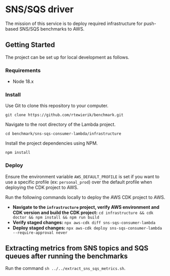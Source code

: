 # SNS/SQS driver

The mission of this service is to deploy required infrastructure for push-based SNS/SQS benchmarks to AWS.

## Getting Started

The project can be set up for local development as follows.

### Requirements

* Node 18.x

### Install

Use Git to clone this repository to your computer.

```
git clone https://github.com/rtewierik/benchmark.git
```

Navigate to the root directory of the Lambda project.

``
cd benchmark/sns-sqs-consumer-lambda/infrastructure
``

Install the project dependencies using NPM.

```
npm install
```

### Deploy

Ensure the environment variable `AWS_DEFAULT_PROFILE` is set if you want to use a specific profile (ex: `personal_prod`) over the default profile when deploying the CDK project to AWS.

Run the following commands locally to deploy the AWS CDK project to AWS.

* **Navigate to the `infrastructure` project, verify AWS environment and CDK version and build the CDK project:** `cd infrastructure && cdk doctor && npm install && npm run build`
* **Verify staged changes:** `npx aws-cdk diff sns-sqs-consumer-lambda`
* **Deploy staged changes:** `npx aws-cdk deploy sns-sqs-consumer-lambda --require-approval never`

## Extracting metrics from SNS topics and SQS queues after running the benchmarks

Run the command `sh ../../extract_sns_sqs_metrics.sh`.
